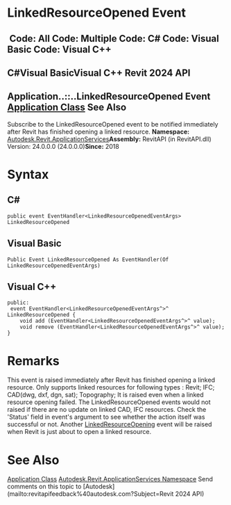 # LinkedResourceOpened Event

﻿
 Code: All Code: Multiple Code: C# Code: Visual Basic Code: Visual C++   
---  
C#Visual BasicVisual C++
Revit 2024 API  
---  
Application..::..LinkedResourceOpened Event  
[Application Class](94db8ea8-d2c3-5e71-8030-466bcb8e4426.md "Application Class") See Also  
---  
Subscribe to the LinkedResourceOpened event to be notified immediately after Revit has finished opening a linked resource. 
**Namespace:** [Autodesk.Revit.ApplicationServices](91957e18-2935-006c-83ab-3b5b9dbb5928.md "Autodesk.Revit.ApplicationServices Namespace")**Assembly:** RevitAPI (in RevitAPI.dll) Version: 24.0.0.0 (24.0.0.0)**Since:** 2018 
# Syntax
C#  
---  
```text
public event EventHandler<LinkedResourceOpenedEventArgs> LinkedResourceOpened
```
  
Visual Basic  
---  
```text
Public Event LinkedResourceOpened As EventHandler(Of LinkedResourceOpenedEventArgs)
```
  
Visual C++  
---  
```text
public:
 event EventHandler<LinkedResourceOpenedEventArgs^>^ LinkedResourceOpened {
	void add (EventHandler<LinkedResourceOpenedEventArgs^>^ value);
	void remove (EventHandler<LinkedResourceOpenedEventArgs^>^ value);
}
```
  
# Remarks
This event is raised immediately after Revit has finished opening a linked resource. Only supports linked resources for following types : Revit; IFC; CAD(dwg, dxf, dgn, sat); Topography; It is raised even when a linked resource opening failed. The LinkedResourceOpened events would not raised if there are no update on linked CAD, IFC resources. 
Check the 'Status' field in event's argument to see whether the action itself was successful or not.
Another [LinkedResourceOpening](54d34744-25e2-4e7b-87ef-695aa00fe899.md "LinkedResourceOpening Event") event will be raised when Revit is just about to open a linked resource.
# See Also
[Application Class](94db8ea8-d2c3-5e71-8030-466bcb8e4426.md "Application Class")
[Autodesk.Revit.ApplicationServices Namespace](91957e18-2935-006c-83ab-3b5b9dbb5928.md "Autodesk.Revit.ApplicationServices Namespace")
Send comments on this topic to [Autodesk](mailto:revitapifeedback%40autodesk.com?Subject=Revit 2024 API)